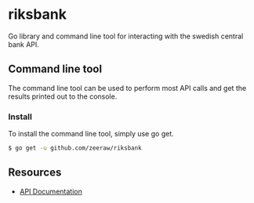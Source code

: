 # riksbank
Go library and command line tool for interacting with the swedish central bank API.

## Command line tool
The command line tool can be used to perform most API calls and get the results printed out to the console.

### Install
To install the command line tool, simply use go get.

```bash
$ go get -u github.com/zeeraw/riksbank
```

## Resources
- [API Documentation](https://swea.riksbank.se/sweaWS/docs/api/index.htm)
